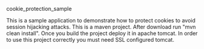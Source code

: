 cookie_protection_sample

This is a sample application to demonstrate how to protect cookies to avoid session hijacking attacks. 
This is a maven project. After download run "mvn clean install". Once you build the project deploy it in apache tomcat. 
In order to use this project correctly you must need SSL configured tomcat.

